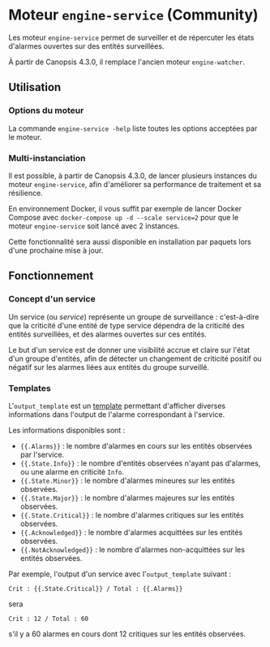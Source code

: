 # Moteur `engine-service` (Community)

Les moteur `engine-service` permet de surveiller et de répercuter les états d'alarmes ouvertes sur des entités surveillées.

À partir de Canopsis 4.3.0, il remplace l'ancien moteur `engine-watcher`.

## Utilisation

### Options du moteur

La commande `engine-service -help` liste toutes les options acceptées par le moteur.

### Multi-instanciation

Il est possible, à partir de Canopsis 4.3.0, de lancer plusieurs instances du moteur `engine-service`, afin d'améliorer sa performance de traitement et sa résilience.

En environnement Docker, il vous suffit par exemple de lancer Docker Compose avec `docker-compose up -d --scale service=2` pour que le moteur `engine-service` soit lancé avec 2 instances.

Cette fonctionnalité sera aussi disponible en installation par paquets lors d'une prochaine mise à jour.

## Fonctionnement

### Concept d'un service

Un service (ou *service*) représente un groupe de surveillance : c'est-à-dire que la criticité d'une entité de type service dépendra de la criticité des entités surveillées, et des alarmes ouvertes sur ces entités.

Le but d'un service est de donner une visibilité accrue et claire sur l'état d'un groupe d'entités, afin de détecter un changement de criticité positif ou négatif sur les alarmes liées aux entités du groupe surveillé.

### Templates

L'`output_template` est un [template](https://golang.org/pkg/text/template/) permettant d'afficher diverses informations dans l'output de l'alarme correspondant à l'service.

Les informations disponibles sont :

 - `{{.Alarms}}` : le nombre d'alarmes en cours sur les entités observées par l'service.
 - `{{.State.Info}}` : le nombre d'entités observées n'ayant pas d'alarmes, ou une alarme en criticité `Info`.
 - `{{.State.Minor}}` : le nombre d'alarmes mineures sur les entités observées.
 - `{{.State.Major}}` : le nombre d'alarmes majeures sur les entités observées.
 - `{{.State.Critical}}` : le nombre d'alarmes critiques sur les entités observées.
 - `{{.Acknowledged}}` : le nombre d'alarmes acquittées sur les entités observées.
 - `{{.NotAcknowledged}}` : le nombre d'alarmes non-acquittées sur les entités observées.

Par exemple, l'output d'un service avec l'`output_template` suivant :

```
Crit : {{.State.Critical}} / Total : {{.Alarms}}
```

sera

```
Crit : 12 / Total : 60
```

s'il y a 60 alarmes en cours dont 12 critiques sur les entités observées.
